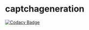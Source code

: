 # captchageneration
[![Codacy Badge](https://api.codacy.com/project/badge/Grade/2568687725ed43ab9656c48cdad5de44)](https://app.codacy.com/gh/stepin105522/captchageneration?utm_source=github.com&utm_medium=referral&utm_content=stepin105522/captchageneration&utm_campaign=Badge_Grade)